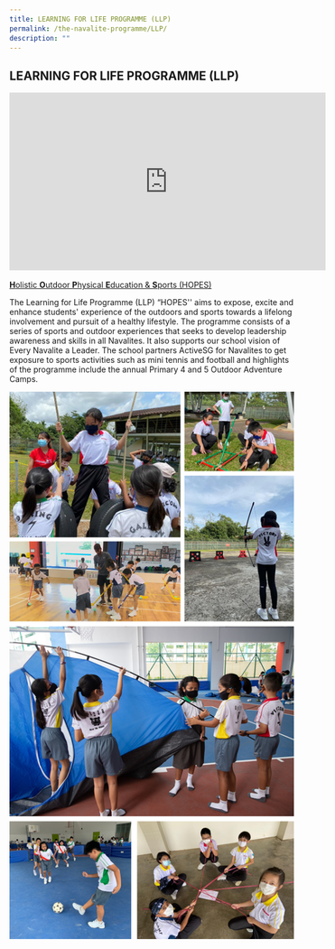 ```yaml
---
title: LEARNING FOR LIFE PROGRAMME (LLP)
permalink: /the-navalite-programme/LLP/
description: ""
---
```

## LEARNING FOR LIFE PROGRAMME (LLP)

<iframe width="560" height="315" src="https://www.youtube.com/embed/ekdpNu6QIQI" title="YouTube video player" frameborder="0" allow="accelerometer; autoplay; clipboard-write; encrypted-media; gyroscope; picture-in-picture" allowfullscreen></iframe>

<u>**H**olistic **O**utdoor **P**hysical **E**ducation & **S**ports (HOPES)</u>

The Learning for Life Programme (LLP) “HOPES'' aims to expose, excite and enhance students' experience of the outdoors and sports towards a lifelong involvement and pursuit of a healthy lifestyle. The programme consists of a series of sports and outdoor experiences that seeks to develop leadership awareness and skills in all Navalites. It also supports our school vision of Every Navalite a Leader. The school partners ActiveSG for Navalites to get exposure to sports activities such as mini tennis and football and highlights of the programme include the annual Primary 4 and 5 Outdoor Adventure Camps.

![](/images/llp2.png)
